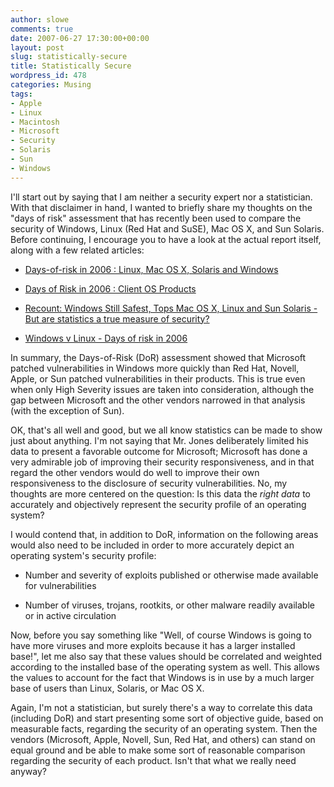 ```yaml
---
author: slowe
comments: true
date: 2007-06-27 17:30:00+00:00
layout: post
slug: statistically-secure
title: Statistically Secure
wordpress_id: 478
categories: Musing
tags:
- Apple
- Linux
- Macintosh
- Microsoft
- Security
- Solaris
- Sun
- Windows
---
```


I'll start out by saying that I am neither a security expert nor a statistician. With that disclaimer in hand, I wanted to briefly share my thoughts on the "days of risk" assessment that has recently been used to compare the security of Windows, Linux (Red Hat and SuSE), Mac OS X, and Sun Solaris. Before continuing, I encourage you to have a look at the actual report itself, along with a few related articles:

* [Days-of-risk in 2006 : Linux, Mac OS X, Solaris and Windows](http://blogs.csoonline.com/days_of_risk_in_2006)

* [Days of Risk in 2006 : Client OS Products](http://blogs.csoonline.com/node/365)

* [Recount: Windows Still Safest, Tops Mac OS X, Linux and Sun Solaris - But are statistics a true measure of security?](http://news.softpedia.com/news/Recount-Windows-Still-Safest-Tops-Mac-OS-X-Linux-and-Sun-Solaris-57433.shtml)

* [Windows v Linux - Days of risk in 2006](http://blogs.zdnet.com/security/?p=306)

In summary, the Days-of-Risk (DoR) assessment showed that Microsoft patched vulnerabilities in Windows more quickly than Red Hat, Novell, Apple, or Sun patched vulnerabilities in their products. This is true even when only High Severity issues are taken into consideration, although the gap between Microsoft and the other vendors narrowed in that analysis (with the exception of Sun).

OK, that's all well and good, but we all know statistics can be made to show just about anything. I'm not saying that Mr. Jones deliberately limited his data to present a favorable outcome for Microsoft; Microsoft has done a very admirable job of improving their security responsiveness, and in that regard the other vendors would do well to improve their own responsiveness to the disclosure of security vulnerabilities. No, my thoughts are more centered on the question: Is this data the _right data_ to accurately and objectively represent the security profile of an operating system?

I would contend that, in addition to DoR, information on the following areas would also need to be included in order to more accurately depict an operating system's security profile:

* Number and severity of exploits published or otherwise made available for vulnerabilities

* Number of viruses, trojans, rootkits, or other malware readily available or in active circulation

Now, before you say something like "Well, of course Windows is going to have more viruses and more exploits because it has a larger installed base!", let me also say that these values should be correlated and weighted according to the installed base of the operating system as well. This allows the values to account for the fact that Windows is in use by a much larger base of users than Linux, Solaris, or Mac OS X.

Again, I'm not a statistician, but surely there's a way to correlate this data (including DoR) and start presenting some sort of objective guide, based on measurable facts, regarding the security of an operating system. Then the vendors (Microsoft, Apple, Novell, Sun, Red Hat, and others) can stand on equal ground and be able to make some sort of reasonable comparison regarding the security of each product. Isn't that what we really need anyway?
